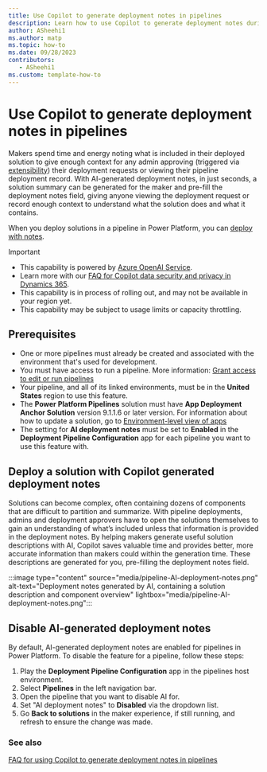 ```yaml
---
title: Use Copilot to generate deployment notes in pipelines
description: Learn how to use Copilot to generate deployment notes during pipeline deployments.
author: ASheehi1
ms.author: matp
ms.topic: how-to
ms.date: 09/28/2023
contributors:
   - ASheehi1
ms.custom: template-how-to
---
```

# Use Copilot to generate deployment notes in pipelines

Makers spend time and energy noting what is included in their deployed solution to give enough context for any admin approving (triggered via [extensibility](extend-pipelines.md)) their deployment requests or viewing their pipeline deployment record. With AI-generated deployment notes, in just seconds, a solution summary can be generated for the maker and pre-fill the deployment notes field, giving anyone viewing the deployment request or record enough context to understand what the solution does and what it contains. 

When you deploy solutions in a pipeline in Power Platform, you can [deploy with notes](run-pipeline.md#run-a-pipeline).

> [!IMPORTANT]
>
> - This capability is powered by [ Azure OpenAI Service](/azure/cognitive-services/openai/overview).
> - Learn more with our [FAQ for Copilot data security and privacy in Dynamics 365](/dynamics365/transparency-note-copilot-data-security-privacy).
> - This capability is in process of rolling out, and may not be available in your region yet.
> - This capability  may be subject to usage limits or capacity throttling.

## Prerequisites

- One or more pipelines must already be created and associated with the environment that's used for development.
- You must have access to run a pipeline. More information: [Grant access to edit or run pipelines](set-up-pipelines.md#grant-access-to-edit-or-run-pipelines)
- Your pipeline, and all of its linked environments, must be in the **United States** region to use this feature.
- The **Power Platform Pipelines** solution must have **App Deployment Anchor Solution** version 9.1.1.6 or later version. For information about how to update a solution, go to [Environment-level view of apps](../admin/manage-apps.md#environment-level-view-of-apps) 
- The setting for **AI deployment notes** must be set to **Enabled** in the **Deployment Pipeline Configuration** app for each pipeline you want to use this feature with.

## Deploy a solution with Copilot generated deployment notes

Solutions can become complex, often containing dozens of components that are difficult to partition and summarize. With pipeline deployments, admins and deployment approvers have to open the solutions themselves to gain an understanding of what’s included unless that information is provided in the deployment notes. By helping makers generate useful solution descriptions with AI, Copilot saves valuable time and provides better, more accurate information than makers could within the generation time. These descriptions are generated for you, pre-filling the deployment notes field.

:::image type="content" source="media/pipeline-AI-deployment-notes.png" alt-text="Deployment notes generated by AI, containing a solution description and component overview" lightbox="media/pipeline-AI-deployment-notes.png":::

## Disable AI-generated deployment notes

By default, AI-generated deployment notes are enabled for pipelines in Power Platform. To disable the feature for a pipeline, follow these steps:

1. Play the **Deployment Pipeline Configuration** app in the pipelines host environment.
2. Select **Pipelines** in the left navigation bar.
3. Open the pipeline that you want to disable AI for.
4. Set "AI deployment notes" to **Disabled** via the dropdown list.
5. Go **Back to solutions** in the maker experience, if still running, and refresh to ensure the change was made.

### See also

[FAQ for using Copilot to generate deployment notes in pipelines](faqs-ai-deployment-notes-pipelines.md)
